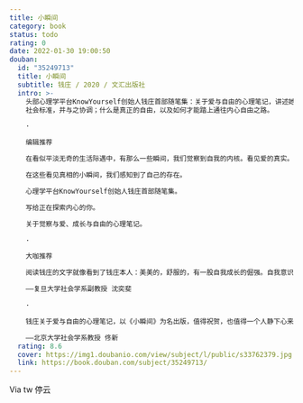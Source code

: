 ```yaml
---
title: 小瞬间
category: book
status: todo
rating: 0
date: 2022-01-30 19:00:50
douban:
  id: "35249713"
  title: 小瞬间
  subtitle: 钱庄 / 2020 / 文汇出版社
  intro: >-
    头部心理学平台KnowYourself创始人钱庄首部随笔集：关于爱与自由的心理笔记，讲述她视角下的自我觉察、亲密关系、女性主义、人生选择。作者将心理学融入个人经验，探讨我们如何在自我成长中看待和处理负面情绪；在亲密关系中爱人爱己；与世界相遇时该如何与他人相处，又如何看待
    社会标准，并与之协调；什么是真正的自由，以及如何才能踏上通往内心自由之路。

    ·

    编辑推荐

    在看似平淡无奇的生活际遇中，有那么一些瞬间，我们觉察到自我的内核。看见爱的真实。体会到生长的阻碍，又“噗”的一下突破了瓶颈。在一些顿悟的时刻，我们完成了深度的成长，不再被过去的情绪模式裹挟，比起以前，内心更自由了一些。

    在这些看见真相的小瞬间，我们感知到了自己的存在。

    心理学平台KnowYourself创始人钱庄首部随笔集。

    写给正在探索内心的你。

    关于觉察与爱、成长与自由的心理笔记。

    ·

    大咖推荐

    阅读钱庄的文字就像看到了钱庄本人：美美的，舒服的，有一股自我成长的倔强。自我意识的觉察，与他人和世界链接的尝试，不断追寻自由的脚步，相信会让很多人产生共鸣。有时候，那些成长和感动的小瞬间也许就是我们幸福的样子。

    ——复旦大学社会学系副教授 沈奕斐

    ·

    钱庄关于爱与自由的心理笔记，以《小瞬间》为名出版，值得祝贺，也值得一个人静下心来阅读。阅读每一篇小文，会带给人思考、智慧和直面内心的勇气。

    ——北京大学社会学系教授 佟新
  rating: 8.6
  cover: https://img1.doubanio.com/view/subject/l/public/s33762379.jpg
  link: https://book.douban.com/subject/35249713/
---
```


Via tw 停云